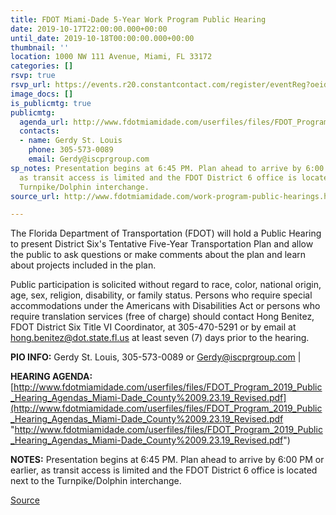 ```yaml
---
title: FDOT Miami-Dade 5-Year Work Program Public Hearing
date: 2019-10-17T22:00:00.000+00:00
until_date: 2019-10-18T00:00:00.000+00:00
thumbnail: ''
location: 1000 NW 111 Avenue, Miami, FL 33172
categories: []
rsvp: true
rsvp_url: https://events.r20.constantcontact.com/register/eventReg?oeidk=a07egkoh2xx026797eb&oseq=&c=&ch=
image_docs: []
is_publicmtg: true
publicmtg:
  agenda_url: http://www.fdotmiamidade.com/userfiles/files/FDOT_Program_2019_Public_Hearing_Agendas_Miami-Dade_County%2009.23.19_Revised.pdf
  contacts:
  - name: Gerdy St. Louis
    phone: 305-573-0089
    email: Gerdy@iscprgroup.com
sp_notes: Presentation begins at 6:45 PM. Plan ahead to arrive by 6:00 PM or earlier,
  as transit access is limited and the FDOT District 6 office is located next to the
  Turnpike/Dolphin interchange.
source_url: http://www.fdotmiamidade.com/work-program-public-hearings.html

---
```

The Florida Department of Transportation (FDOT) will hold a Public Hearing to present District Six's Tentative Five-Year Transportation Plan and allow the public to ask questions or make comments about the plan and learn about projects included in the plan.

Public participation is solicited without regard to race, color, national origin, age, sex, religion, disability, or family status. Persons who require special accommodations under the Americans with Disabilities Act or persons who require translation services (free of charge) should contact Hong Benitez, FDOT District Six Title VI Coordinator, at 305-470-5291 or by email at hong.benitez@dot.state.fl.us at least seven (7) days prior to the hearing.

**PIO INFO:** Gerdy St. Louis, 305-573-0089 or Gerdy@iscprgroup.com |

**HEARING AGENDA:** [http://www.fdotmiamidade.com/userfiles/files/FDOT_Program_2019_Public_Hearing_Agendas_Miami-Dade_County%2009.23.19_Revised.pdf](http://www.fdotmiamidade.com/userfiles/files/FDOT_Program_2019_Public_Hearing_Agendas_Miami-Dade_County%2009.23.19_Revised.pdf "http://www.fdotmiamidade.com/userfiles/files/FDOT_Program_2019_Public_Hearing_Agendas_Miami-Dade_County%2009.23.19_Revised.pdf")

**NOTES:** Presentation begins at 6:45 PM. Plan ahead to arrive by 6:00 PM or earlier, as transit access is limited and the FDOT District 6 office is located next to the Turnpike/Dolphin interchange.

[Source](http://www.fdotmiamidade.com/work-program-public-hearings.html)